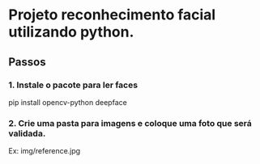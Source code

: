 # Projeto reconhecimento facial utilizando python.

## Passos

### 1. Instale o pacote para ler faces
  pip install opencv-python deepface
  
### 2. Crie uma pasta para imagens e coloque uma foto que será validada.
  Ex: img/reference.jpg
